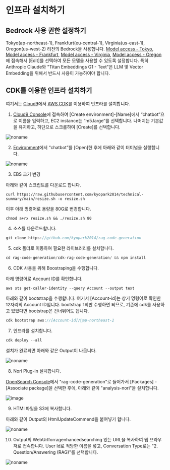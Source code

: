 # 인프라 설치하기

## Bedrock 사용 권한 설정하기

Tokyo(ap-northeast-1), Frankfurt(eu-central-1), Virginia(us-east-1), Oregon(us-west-2) 리전의 Bedrock을 사용합니다. [Model access - Tokyo](https://ap-northeast-1.console.aws.amazon.com/bedrock/home?region=ap-northeast-1#/modelaccess), [Model access - Frankfurt](https://eu-central-1.console.aws.amazon.com/bedrock/home?region=eu-central-1#/modelaccess), [Model access - Virginia](https://us-east-1.console.aws.amazon.com/bedrock/home?region=us-east-1#/modelaccess), [Model access - Oregon](https://us-west-2.console.aws.amazon.com/bedrock/home?region=us-west-2#/modelaccess)에 접속해서 [Edit]를 선택하여 모든 모델을 사용할 수 있도록 설정합니다. 특히 Anthropic Claude와 "Titan Embeddings G1 - Text"은 LLM 및 Vector Embedding을 위해서 반드시 사용이 가능하여야 합니다.



## CDK를 이용한 인프라 설치하기


여기서는 [Cloud9](https://aws.amazon.com/ko/cloud9/)에서 [AWS CDK](https://aws.amazon.com/ko/cdk/)를 이용하여 인프라를 설치합니다.

1) [Cloud9 Console](https://ap-northeast-2.console.aws.amazon.com/cloud9control/home?region=ap-northeast-2#/create)에 접속하여 [Create environment]-[Name]에서 “chatbot”으로 이름을 입력하고, EC2 instance는 “m5.large”를 선택합니다. 나머지는 기본값을 유지하고, 하단으로 스크롤하여 [Create]를 선택합니다.

![noname](https://github.com/kyopark2014/chatbot-based-on-Falcon-FM/assets/52392004/7c20d80c-52fc-4d18-b673-bd85e2660850)

2) [Environment](https://ap-northeast-2.console.aws.amazon.com/cloud9control/home?region=ap-northeast-2#/)에서 “chatbot”를 [Open]한 후에 아래와 같이 터미널을 실행합니다.

![noname](https://github.com/kyopark2014/chatbot-based-on-Falcon-FM/assets/52392004/b7d0c3c0-3e94-4126-b28d-d269d2635239)

3) EBS 크기 변경

아래와 같이 스크립트를 다운로드 합니다. 

```text
curl https://raw.githubusercontent.com/kyopark2014/technical-summary/main/resize.sh -o resize.sh
```

이후 아래 명령어로 용량을 80G로 변경합니다.
```text
chmod a+rx resize.sh && ./resize.sh 80
```


4) 소스를 다운로드합니다.

```java
git clone https://github.com/kyopark2014/rag-code-generation
```

5) cdk 폴더로 이동하여 필요한 라이브러리를 설치합니다.

```java
cd rag-code-generation/cdk-rag-code-generation/ && npm install
```

6) CDK 사용을 위해 Boostraping을 수행합니다.

아래 명령어로 Account ID를 확인합니다.

```java
aws sts get-caller-identity --query Account --output text
```

아래와 같이 bootstrap을 수행합니다. 여기서 [Account-id]는 상기 명령어로 확인한 12자리의 Account ID입니다. bootstrap 1회만 수행하면 되므로, 기존에 cdk를 사용하고 있었다면 bootstrap은 건너뛰어도 됩니다.

```java
cdk bootstrap aws://[Account-id]/ap-northeast-2
```

7) 인프라를 설치합니다.

```java
cdk deploy --all
```

설치가 완료되면 아래와 같은 Output이 나옵니다. 

![noname](https://github.com/kyopark2014/rag-code-generation/assets/52392004/bd032613-f546-48f0-8217-67e87d23789c)


8) Nori Plug-in 설치합니다.

[OpenSearch Console](https://ap-northeast-2.console.aws.amazon.com/aos/home?region=us-west-2#opensearch/domains)에서 "rag-code-generation"로 들어가서 [Packages] - [Associate package]을 선택한 후에, 아래와 같이 "analysis-nori"을 설치합니다. 

![image](https://github.com/kyopark2014/korean-chatbot-using-amazon-bedrock/assets/52392004/b91c91a1-b13c-4f5d-bd58-1c8298b2f128)



9) HTMl 파일을 S3에 복사합니다.

아래와 같이 Output의 HtmlUpdateCommend을 붙여넣기 합니다. 

![noname](https://github.com/kyopark2014/rag-code-generation/assets/52392004/87303834-9917-47fa-8f75-2aa654a486a7)



10) Output의 WebUrlforragenhancedsearching 있는 URL을 복사하여 웹 브라우저로 접속합니다. User Id로 적당한 이름을 넣고, Conversation Type로는 "2. Question/Answering (RAG)"를 선택합니다.

![noname](https://github.com/kyopark2014/rag-code-generation/assets/52392004/f74c0d6e-2ba7-4061-933f-231925d91796)
